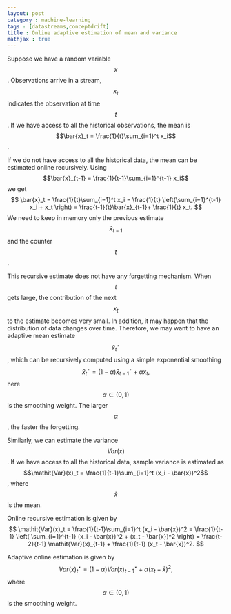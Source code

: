 ```yaml
---
layout: post
category : machine-learning
tags : [datastreams,conceptdrift]
title : Online adaptive estimation of mean and variance
mathjax : true
---
```


Suppose we have a random variable $$x$$. Observations arrive in a stream, $$x_t$$ indicates the observation at time $$t$$. If we have access to all the historical observations, the mean is $$\bar{x}_t = \frac{1}{t}\sum_{i=1}^t x_i$$.

If we do not have access to all the historical data, the mean can be estimated online recursively. Using $$\bar{x}_{t-1} = \frac{1}{t-1}\sum_{i=1}^{t-1} x_i$$ we get
$$
\bar{x}_t = \frac{1}{t}\sum_{i=1}^t x_i = \frac{1}{t} \left(\sum_{i=1}^{t-1} x_i + x_t \right) = \frac{t-1}{t}\bar{x}_{t-1}+ \frac{1}{t} x_t.
$$
We need to keep in memory only the previous estimate $$\bar{x}_{t-1}$$ and the counter $$t$$. 

This recursive estimate does not have any forgetting mechanism. When $$t$$ gets large, the contribution of the next $$x_t$$ to the estimate becomes very small. In addition, it may happen that the distribution of data changes over time. Therefore, we may want to have an adaptive mean estimate $$\bar{x}_t^\star$$, which can be recursively computed using a simple exponential smoothing
$$
\bar{x}_t^\star = (1-\alpha)\bar{x}_{t-1}^\star + \alpha x_t,
$$ 
here $$\alpha \in (0,1)$$ is the smoothing weight. The larger $$\alpha$$, the faster the forgetting.


Similarly, we can estimate the variance $$\mathit{Var}(x)$$. If we have access to  all the historical data, sample variance is estimated as $$\mathit{Var}(x)_t = \frac{1}{t-1}\sum_{i=1}^t (x_i - \bar{x})^2$$, where $$\bar{x}$$ is the mean. 

Online recursive estimation is given by 
$$
\mathit{Var}(x)_t = \frac{1}{t-1}\sum_{i=1}^t (x_i - \bar{x})^2 = 
\frac{1}{t-1} \left( \sum_{i=1}^{t-1} (x_i - \bar{x})^2  + (x_t - \bar{x})^2 \right) = \frac{t-2}{t-1} \mathit{Var}(x)_{t-1} + \frac{1}{t-1} (x_t - \bar{x})^2.
$$

Adaptive online estimation is given by 
$$
\mathit{Var}(x)_t^\star = (1-\alpha)\mathit{Var}(x)_{t-1}^\star + \alpha (x_t - \bar{x})^2,
$$
where $$\alpha \in (0,1)$$ is the smoothing weight.
